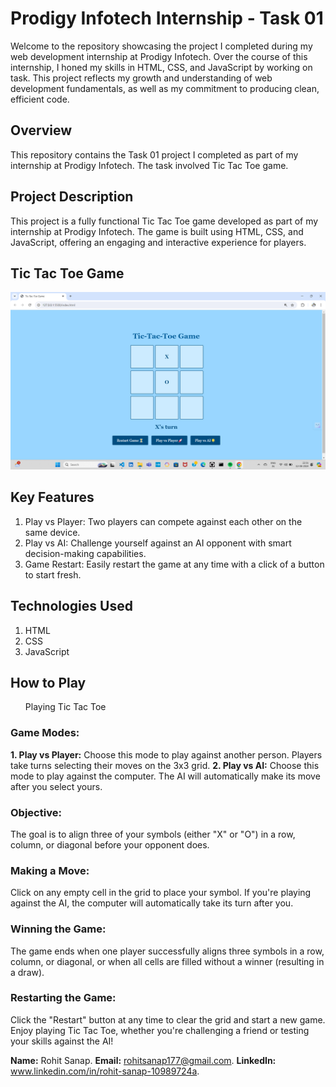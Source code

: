 # Prodigy Infotech Internship - Task 01
Welcome to the repository showcasing the project I completed during my web development internship at Prodigy Infotech. Over the course of this internship, I honed my skills in HTML, CSS, and JavaScript by working on task. This project reflects my growth and understanding of web development fundamentals, as well as my commitment to producing clean, efficient code.

## Overview
This repository contains the Task 01 project I completed as part of my internship at Prodigy Infotech. The task involved Tic Tac Toe game.

## Project Description
This project is a fully functional Tic Tac Toe game developed as part of my internship at Prodigy Infotech. The game is built using HTML, CSS, and JavaScript, offering an engaging and interactive experience for players.

## Tic Tac Toe Game
![Game](Game.png)

## Key Features
1. Play vs Player: Two players can compete against each other on the same device.
2. Play vs AI: Challenge yourself against an AI opponent with smart decision-making capabilities.
3. Game Restart: Easily restart the game at any time with a click of a button to start fresh.

## Technologies Used
1. HTML
2. CSS
3. JavaScript

## How to Play
<ul>Playing Tic Tac Toe</ul>

### Game Modes:
**1. Play vs Player:** Choose this mode to play against another person.
Players take turns selecting their moves on the 3x3 grid.
**2. Play vs AI:** Choose this mode to play against the computer. 
The AI will automatically make its move after you select yours.

### Objective:
The goal is to align three of your symbols (either "X" or "O") in a row, column, or diagonal before your opponent does.

### Making a Move:
Click on any empty cell in the grid to place your symbol.
If you're playing against the AI, the computer will automatically take its turn after you.

### Winning the Game:
The game ends when one player successfully aligns three symbols in a row, column, or diagonal, or when all cells are filled without a winner (resulting in a draw).

### Restarting the Game:
Click the "Restart" button at any time to clear the grid and start a new game.
Enjoy playing Tic Tac Toe, whether you're challenging a friend or testing your skills against the AI!

**Name:** Rohit Sanap.
**Email:** rohitsanap177@gmail.com.
**LinkedIn:** www.linkedin.com/in/rohit-sanap-10989724a.